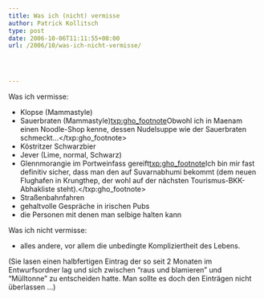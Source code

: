 ```yaml
---
title: Was ich (nicht) vermisse
author: Patrick Kollitsch
type: post
date: 2006-10-06T11:11:55+00:00
url: /2006/10/was-ich-nicht-vermisse/




---
```

Was ich vermisse:

  * Klopse (Mammastyle)
  * Sauerbraten (Mammastyle)<txp:gho_footnote>Obwohl ich in Maenam einen Noodle-Shop kenne, dessen Nudelsuppe wie der Sauerbraten schmeckt&#8230;</txp:gho_footnote>
  * K&ouml;stritzer Schwarzbier
  * Jever (Lime, normal, Schwarz)
  * Glennmorangie im Portweinfass gereift<txp:gho_footnote>Ich bin mir fast definitiv sicher, dass man den auf Suvarnabhumi bekommt (dem neuen Flughafen in Krungthep, der wohl auf der n&auml;chsten Tourismus-BKK-Abhakliste steht).</txp:gho_footnote>
  * Stra&szlig;enbahnfahren
  * gehaltvolle Gespr&auml;che in irischen Pubs
  * die Personen mit denen man selbige halten kann

Was ich nicht vermisse:

  * alles andere, vor allem die unbedingte Kompliziertheit des Lebens.

(Sie lasen einen halbfertigen Eintrag der so seit 2 Monaten im Entwurfsordner lag und sich zwischen &#8220;raus und blamieren&#8221; und &#8220;M&uuml;lltonne&#8221; zu entscheiden hatte. Man sollte es doch den Eintr&auml;gen nicht &uuml;berlassen &#8230;)